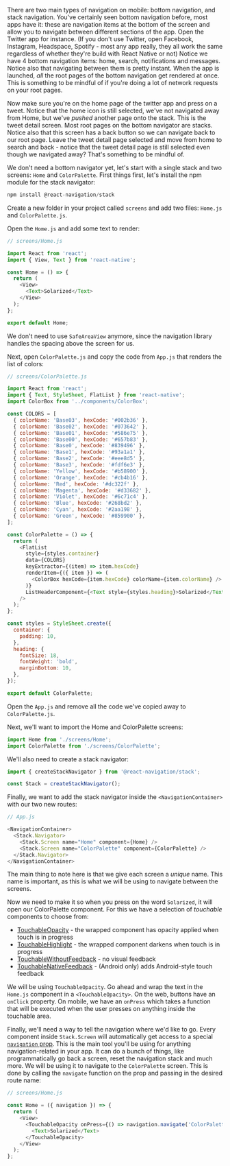 There are two main types of navigation on mobile: bottom navigation, and stack navigation. You've certainly seen bottom navigation before, most apps have it: these are navigation items at the bottom of the screen and allow you to navigate between different sections of the app. Open the Twitter app for instance. (If you don't use Twitter, open Facebook, Instagram, Headspace, Spotify - most any app really, they all work the same regardless of whether they're build with React Native or not) Notice we have 4 bottom navigation items: home, search, notifications and messages. Notice also that navigating between them is pretty instant. When the app is launched, _all_ the root pages of the bottom navigation get rendered at once. This is something to be mindful of if you're doing a lot of network requests on your root pages.

Now make sure you're on the home page of the twitter app and press on a tweet. Notice that the home icon is still selected, we've not navigated away from Home, but we've _pushed_ another page onto the stack. This is the tweet detail screen. Most root pages on the bottom navigator are stacks. Notice also that this screen has a back button so we can navigate back to our root page. Leave the tweet detail page selected and move from home to search and back - notice that the tweet detail page is still selected even though we navigated away? That's something to be mindful of.

We don't need a bottom navigator yet, let's start with a single stack and two screens: `Home` and `ColorPalette`. First things first, let's install the npm module for the stack navigator:

```js
npm install @react-navigation/stack
```

Create a new folder in your project called `screens` and add two files: `Home.js` and `ColorPalette.js`.

Open the `Home.js` and add some text to render:

```js
// screens/Home.js

import React from 'react';
import { View, Text } from 'react-native';

const Home = () => {
  return (
    <View>
      <Text>Solarized</Text>
    </View>
  );
};

export default Home;
```

We don't need to use `SafeAreaView` anymore, since the navigation library handles the spacing above the screen for us.

Next, open `ColorPalette.js` and copy the code from `App.js` that renders the list of colors:

```js
// screens/ColorPalette.js

import React from 'react';
import { Text, StyleSheet, FlatList } from 'react-native';
import ColorBox from '../components/ColorBox';

const COLORS = [
  { colorName: 'Base03', hexCode: '#002b36' },
  { colorName: 'Base02', hexCode: '#073642' },
  { colorName: 'Base01', hexCode: '#586e75' },
  { colorName: 'Base00', hexCode: '#657b83' },
  { colorName: 'Base0', hexCode: '#839496' },
  { colorName: 'Base1', hexCode: '#93a1a1' },
  { colorName: 'Base2', hexCode: '#eee8d5' },
  { colorName: 'Base3', hexCode: '#fdf6e3' },
  { colorName: 'Yellow', hexCode: '#b58900' },
  { colorName: 'Orange', hexCode: '#cb4b16' },
  { colorName: 'Red', hexCode: '#dc322f' },
  { colorName: 'Magenta', hexCode: '#d33682' },
  { colorName: 'Violet', hexCode: '#6c71c4' },
  { colorName: 'Blue', hexCode: '#268bd2' },
  { colorName: 'Cyan', hexCode: '#2aa198' },
  { colorName: 'Green', hexCode: '#859900' },
];

const ColorPalette = () => {
  return (
    <FlatList
      style={styles.container}
      data={COLORS}
      keyExtractor={(item) => item.hexCode}
      renderItem={({ item }) => (
        <ColorBox hexCode={item.hexCode} colorName={item.colorName} />
      )}
      ListHeaderComponent={<Text style={styles.heading}>Solarized</Text>}
    />
  );
};

const styles = StyleSheet.create({
  container: {
    padding: 10,
  },
  heading: {
    fontSize: 18,
    fontWeight: 'bold',
    marginBottom: 10,
  },
});

export default ColorPalette;
```

Open the `App.js` and remove all the code we've copied away to `ColorPalette.js`.

Next, we'll want to import the Home and ColorPalette screens:

```js
import Home from './screens/Home';
import ColorPalette from './screens/ColorPalette';
```

We'll also need to create a stack navigator:

```js
import { createStackNavigator } from '@react-navigation/stack';

const Stack = createStackNavigator();
```

Finally, we want to add the stack navigator inside the `<NavigationContainer>` with our two new routes:

```js
// App.js

<NavigationContainer>
  <Stack.Navigator>
    <Stack.Screen name="Home" component={Home} />
    <Stack.Screen name="ColorPalette" component={ColorPalette} />
  </Stack.Navigator>
</NavigationContainer>
```

The main thing to note here is that we give each screen a _unique_ name. This name is important, as this is what we will be using to navigate between the screens.

Now we need to make it so when you press on the word `Solarized`, it will open our ColorPalette component. For this we have a selection of _touchable_ components to choose from:

- [TouchableOpacity](https://reactnative.dev/docs/touchableopacity) - the wrapped component has opacity applied when touch is in progress
- [TouchableHighlight](https://reactnative.dev/docs/touchablehighlight) - the wrapped component darkens when touch is in progress
- [TouchableWithoutFeedback](https://reactnative.dev/docs/touchablewithoutfeedback) - no visual feedback
- [TouchableNativeFeedback](https://reactnative.dev/docs/touchablenativefeedback) - (Android only) adds Android-style touch feedback

We will be using `TouchableOpacity`. Go ahead and wrap the text in the `Home.js` component in a `<TouchableOpacity>`. On the web, buttons have an `onClick` property. On mobile, we have an `onPress` which takes a function that will be executed when the user presses on anything inside the touchable area.

Finally, we'll need a way to tell the navigation where we'd like to go. Every component inside `Stack.Screen` will automatically get access to a special [`navigation` prop](https://reactnavigation.org/docs/navigation-prop). This is the main tool you'll be using for anything navigation-related in your app. It can do a bunch of things, like programmatically go back a screen, reset the navigation stack and much more. We will be using it to navigate to the `ColorPalette` screen. This is done by calling the `navigate` function on the prop and passing in the desired route name:

```js
// screens/Home.js

const Home = ({ navigation }) => {
  return (
    <View>
      <TouchableOpacity onPress={() => navigation.navigate('ColorPalette')}>
        <Text>Solarized</Text>
      </TouchableOpacity>
    </View>
  );
};
```
